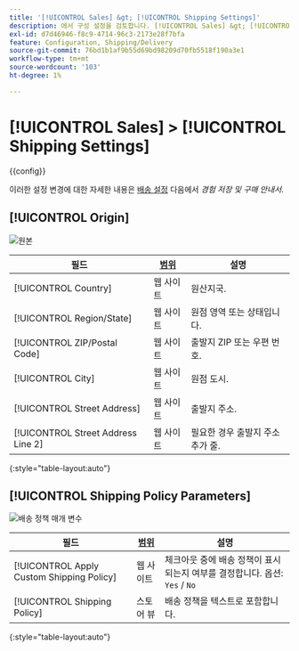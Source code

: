 ```yaml
---
title: '[!UICONTROL Sales] &gt; [!UICONTROL Shipping Settings]'
description: 에서 구성 설정을 검토합니다. [!UICONTROL Sales] &gt; [!UICONTROL Shipping Settings] 상거래 관리자의 페이지입니다.
exl-id: d7d46946-f8c9-4714-96c3-2173e28f7bfa
feature: Configuration, Shipping/Delivery
source-git-commit: 76bd1b1af9b55d69bd98209d70fb5518f190a3e1
workflow-type: tm+mt
source-wordcount: '103'
ht-degree: 1%

---
```


# [!UICONTROL Sales] > [!UICONTROL Shipping Settings]

{{config}}

이러한 설정 변경에 대한 자세한 내용은 [배송 설정](../../stores-purchase/shipping-settings.md) 다음에서 _경험 저장 및 구매 안내서_.

## [!UICONTROL Origin]

![원본](./assets/shipping-settings-origin.png)<!-- zoom -->

| 필드 | [범위](../../getting-started/websites-stores-views.md#scope-settings) | 설명 |
|--- |--- |--- |
| [!UICONTROL Country] | 웹 사이트 | 원산지국. |
| [!UICONTROL Region/State] | 웹 사이트 | 원점 영역 또는 상태입니다. |
| [!UICONTROL ZIP/Postal Code] | 웹 사이트 | 출발지 ZIP 또는 우편 번호. |
| [!UICONTROL City] | 웹 사이트 | 원점 도시. |
| [!UICONTROL Street Address] | 웹 사이트 | 출발지 주소. |
| [!UICONTROL Street Address Line 2] | 웹 사이트 | 필요한 경우 출발지 주소 추가 줄. |

{:style=&quot;table-layout:auto&quot;}

## [!UICONTROL Shipping Policy Parameters]

![배송 정책 매개 변수](./assets/shipping-settings-shipping-policy-parameters.png)<!-- zoom -->

| 필드 | [범위](../../getting-started/websites-stores-views.md#scope-settings) | 설명 |
|--- |--- |--- |
| [!UICONTROL Apply Custom Shipping Policy] | 웹 사이트 | 체크아웃 중에 배송 정책이 표시되는지 여부를 결정합니다. 옵션: `Yes` / `No` |
| [!UICONTROL Shipping Policy] | 스토어 뷰 | 배송 정책을 텍스트로 포함합니다. |

{:style=&quot;table-layout:auto&quot;}
